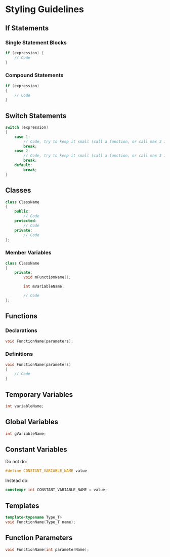 # Styling Guidelines

## If Statements

### Single Statement Blocks

```cpp
if (expression) {
    // Code
}
```

### Compound Statements

```cpp
if (expression)
{
    // Code
}
```

## Switch Statements

```cpp
switch (expression)
{
    case 1:
        // Code, try to keep it small (call a function, or call max 3 instructions)
        break;
    case 2:
        // Code, try to keep it small (call a function, or call max 3 instructions)
        break;
    default:
        break;
}
```

## Classes

```cpp
class ClassName
{
    public:
        // Code
    protected:
        // Code
    private:
        // Code
};
```

### Member Variables

```cpp
class ClassName
{
    private:
        void mFunctionName();

        int mVariableName;

        // Code
};
```

## Functions

### Declarations

```cpp
void FunctionName(parameters);
```

### Definitions

```cpp
void FunctionName(parameters)
{
    // Code
}
```

## Temporary Variables

```cpp
int variableName;
```

## Global Variables

```cpp
int gVariableName;
```

## Constant Variables

Do not do:

```cpp
#define CONSTANT_VARIABLE_NAME value
```

Instead do:

```cpp
constexpr int CONSTANT_VARIABLE_NAME = value;
```

## Templates

```cpp
template<typename Type_T>
void FunctionName(Type_T name);
```

## Function Parameters

```cpp
void FunctionName(int parameterName);
```

